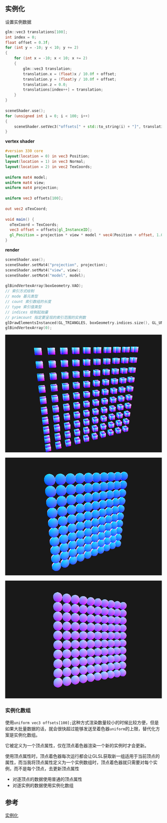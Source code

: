 ## 实例化

设置实例数据

```c++
glm::vec3 translations[100];
int index = 0;
float offset = 0.3f;
for (int y = -10; y < 10; y += 2)
{
    for (int x = -10; x < 10; x += 2)
    {
        glm::vec3 translation;
        translation.x = (float)x / 10.0f + offset;
        translation.y = (float)y / 10.0f + offset;
        translation.z = 0.0;
        translations[index++] = translation;
    }
}

sceneShader.use();
for (unsigned int i = 0; i < 100; i++)
{
    sceneShader.setVec3("offsets[" + std::to_string(i) + "]", translations[i]);
}

```

**vertex shader**

```glsl
#version 330 core
layout(location = 0) in vec3 Position;
layout(location = 1) in vec3 Normal;
layout(location = 2) in vec2 TexCoords;

uniform mat4 model;
uniform mat4 view;
uniform mat4 projection;

uniform vec3 offsets[100];

out vec2 oTexCoord;

void main() {
  oTexCoord = TexCoords;
  vec3 offset = offsets[gl_InstanceID];
  gl_Position = projection * view * model * vec4(Position + offset, 1.0f);
}
```

**render**

```c++
sceneShader.use();
sceneShader.setMat4("projection", projection);
sceneShader.setMat4("view", view);
sceneShader.setMat4("model", model);

glBindVertexArray(boxGeometry.VAO);
// 索引方式绘制
// mode 基元类型
// count 索引数组的长度
// type 索引值类型
// indices 绘制起始量
// primcount 指定要呈现的索引范围的实例数
glDrawElementsInstanced(GL_TRIANGLES, boxGeometry.indices.size(), GL_UNSIGNED_INT, 0, 100);
glBindVertexArray(0);
```



![image-20211118182905520](images/image-20211118182905520.png)

![image-20211118183604764](images/image-20211118183604764.png)

![image-20211119103300938](images/image-20211119103300938.png)

### 实例化数组

使用`uniform vec3 offsets[100];`这种方式渲染数量较小的时候比较方便，但是如果大批量数据的话，就会很快超过能够发送至着色器`uniform`的上限，替代化方案是实例化数组。

它被定义为一个顶点属性，仅在顶点着色器渲染一个新的实例时才会更新。

使用顶点属性时，顶点着色器每次运行都会让GLSL获取新一组适用于当前顶点的属性，而当我将顶点属性定义为一个实例数组时，顶点着色器就只需要对每个实例，而不是每个顶点，去更新顶点属性

- 对逐顶点的数据使用普通的顶点属性
- 对逐实例的数据使用实例化数组



## 参考

[实例化](https://learnopengl-cn.github.io/04%20Advanced%20OpenGL/10%20Instancing)

